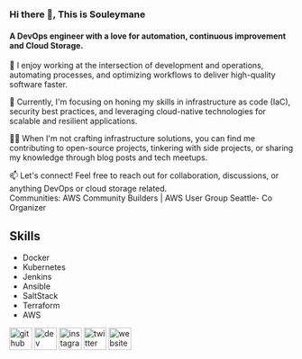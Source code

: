 ### Hi there 👋, This  is Souleymane
#### A DevOps engineer with a love for automation, continuous improvement and Cloud Storage.

🔧 I enjoy working at the intersection of development and operations, automating processes, and optimizing workflows to deliver high-quality software faster.

🌱 Currently, I'm focusing on honing my skills in infrastructure as code (IaC), security best practices, and leveraging cloud-native technologies for scalable and resilient applications.

👨‍💻 When I'm not crafting infrastructure solutions, you can find me contributing to open-source projects, tinkering with side projects, or sharing my knowledge through blog posts and tech meetups.

📫 Let's connect! Feel free to reach out for collaboration, discussions, or anything DevOps or cloud storage related.</br>
Communities: AWS Community Builders | AWS User Group Seattle- Co Organizer 

## Skills
 * Docker
 * Kubernetes
 * Jenkins
 * Ansible
 * SaltStack 
 * Terraform
 * AWS



[<img src='https://cdn.jsdelivr.net/npm/simple-icons@3.0.1/icons/github.svg' alt='github' height='40'>](https://github.com/asksouley)  [<img src='https://cdn.jsdelivr.net/npm/simple-icons@3.0.1/icons/dev-dot-to.svg' alt='dev' height='40'>](https://dev.to/asksouley)  [<img src='https://cdn.jsdelivr.net/npm/simple-icons@3.0.1/icons/instagram.svg' alt='instagram' height='40'>](https://www.instagram.com/asksouley/)  [<img src='https://cdn.jsdelivr.net/npm/simple-icons@3.0.1/icons/twitter.svg' alt='twitter' height='40'>](https://twitter.com/asksouley)  [<img src='https://cdn.jsdelivr.net/npm/simple-icons@3.0.1/icons/icloud.svg' alt='website' height='40'>](www.asksouley.com)  

